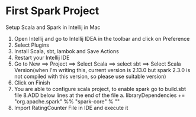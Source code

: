 # First Spark Project

Setup Scala and Spark in Intellij in Mac
  1. Open Intellij and go to Intellij IDEA in the toolbar and click on Preference
  2. Select Plugins
  3. Install Scala, sbt, lambok and Save Actions
  4. Restart your Intellij IDE
  5. Go to New ==> Project ==> Select Scala ==> select sbt ==> Select Scala Version(when I'm writing this, current version is 2.13.0 but spark 2.3.0 is not compiled with this version, so please use suitable version)
  6. Click on Finish
  7. You are able to configure scala project, to enable spark go to build.sbt file
  8.ADD below lines at the end of the file
    a. libraryDependencies += "org.apache.spark" %% "spark-core" % "<Your desired spark version>"
  9. Import RatingCounter File in IDE and execute it
